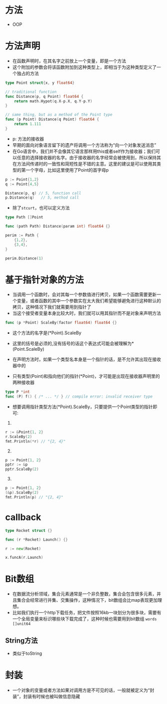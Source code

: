 # 方法
- OOP

# 方法声明
- 在函数声明时，在其名字之前放上一个变量，即是一个方法
- 这个附加的参数会将该函数附加到这种类型上，即相当于为这种类型定义了一个独占的方法
```go
type Point struct{x, y float64}

// traditional function
func Distance(p, q Point) float64 {
    return math.Hypot(q.X-p.X, q.Y-p.Y)
}

// same thing, but as a method of the Point type
func (p Point) Distance(q Point) float64 {
    return 1.111
}
```

- p: 方法的接收器
- 早期的面向对象语言留下的遗产将调用一个方法称为“向一个对象发送消息”
- 在Go语言中，我们并不会像其它语言那样用this或者self作为接收器；我们可以任意的选择接收器的名字。由于接收器的名字经常会被使用到，所以保持其在方法间传递时的一致性和简短性是不错的主意。这里的建议是可以使用其类型的第一个字母，比如这里使用了Point的首字母p
```go
p := Point{1,2}
q := Point{4,5}

Distance(p, q) // 5, function call
p.Distance(q)   // 5, method call
```

- 除了`stcurt`，也可以定义方法
```go
type Path []Point

func (path Path) Distance(param int) float64 {}

perim := Path {
    {1,2},
    {3,4},
}

perim.Distance(1)
```


# 基于指针对象的方法
- 当调用一个函数时，会对其每一个参数值进行拷贝，如果一个函数需要更新一个变量，或者函数的其中一个参数实在太大我们希望能够避免进行这种默认的拷贝，这种情况下我们就需要用到指针了
- 当这个接受者变量本身比较大时，我们就可以用其指针而不是对象来声明方法

```go
func (p *Point) ScaleBy(factor float64) float64 {}
```
- 这个方法的名字是(*Point).ScaleBy
- 这里的括号是必须的,没有括号的话这个表达式可能会被理解为*(Point.ScaleBy)

- 在声明方法时，如果一个类型名本身是一个指针的话，是不允许其出现在接收器中的
- 只有类型(Point)和指向他们的指针(*Point)，才可能是出现在接收器声明里的两种接收器
```go
type P *int
func (P) f() { /* ... */ } // compile error: invalid receiver type
```

- 想要调用指针类型方法(*Point).ScaleBy，只要提供一个Point类型的指针即可:
1.
```go
r := &Point{1, 2}
r.ScaleBy(2)
fmt.Println(*r) // "{2, 4}"
```
2. 
```go
p := Point{1, 2}
pptr := &p
pptr.ScaleBy(2)
```
3.
```go
p := Point{1, 2}
(&p).ScaleBy(2)
fmt.Println(p) // "{2, 4}"
```

# callback
```go
type Rocket struct {}

func (r *Rocket) Launch() {}

r := new(Rocket)

x.funcA(r.Launch)
```

# Bit数组
- 在数据流分析领域，集合元素通常是一个非负整数，集合会包含很多元素，并且集合会经常进行并集、交集操作，这种情况下，bit数组会比map表现更加理想。
- 比如我们执行一个http下载任务，把文件按照16kb一块划分为很多块，需要有一个全局变量来标识哪些块下载完成了，这种时候也需要用到bit数组
`words []unit64`


## String方法
- 类似于toString

# 封装
- 一个对象的变量或者方法如果对调用方是不可见的话，一般就被定义为“封装”，封装有时候也被叫做信息隐藏
